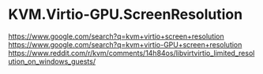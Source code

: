 # KVM.Virtio-GPU.ScreenResolution
https://www.google.com/search?q=kvm+virtio+screen+resolution https://www.google.com/search?q=kvm+virtio-GPU+screen+resolution https://www.reddit.com/r/kvm/comments/14h84os/libvirtvirtio_limited_resolution_on_windows_guests/

